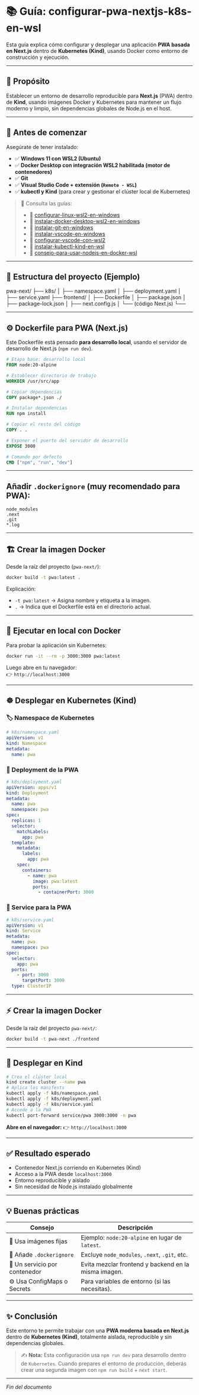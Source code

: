 # 📚 Guía: configurar-pwa-nextjs-k8s-en-wsl

Esta guía explica cómo configurar y desplegar una aplicación **PWA
basada en Next.js** dentro de **Kubernetes (Kind)**, usando Docker como
entorno de construcción y ejecución.

---

## 🎯 Propósito

Establecer un entorno de desarrollo reproducible para **Next.js** (PWA)
dentro de **Kind**, usando imágenes Docker y Kubernetes para mantener un
flujo moderno y limpio, sin dependencias globales de Node.js en el host.

---

## 🧠 Antes de comenzar

Asegúrate de tener instalado:

- ✅ **Windows 11 con WSL2 (Ubuntu)**
- ✅ **Docker Desktop con integración WSL2 habilitada (motor de contenedores)**
- ✅ **Git**
- ✅ **Visual Studio Code + extensión (`Remote - WSL`)**
- ✅ **kubectl y Kind** (para crear y gestionar el clúster local de Kubernetes)

> 📖 Consulta las guías:
>
> - 📖 [configurar-linux-wsl2-en-windows](https://github.com/tejada1970/guias-desarrollo/blob/master/entorno-windows/configurar/configurar-linux-wsl2-en-windows.md)
> - 📖 [instalar-docker-desktop-wsl2-en-windows](https://github.com/tejada1970/guias-desarrollo/blob/master/entorno-windows/instalar/instalar-docker-desktop-wsl2-en-windows.md)
> - 📖 [instalar-git-en-windows](https://github.com/tejada1970/guias-desarrollo/blob/master/entorno-windows/instalar/instalar-git-en-windows.md)
> - 📖 [instalar-vscode-en-windows](https://github.com/tejada1970/guias-desarrollo/blob/master/entorno-windows/instalar/instalar-vscode-en-windows.md)
> - 📖 [configurar-vscode-con-wsl2](https://github.com/tejada1970/guias-desarrollo/blob/master/entorno-wsl/configurar/configurar-vscode-con-wsl2.md)
> - 📖 [instalar-kubectl-kind-en-wsl](https://github.com/tejada1970/guias-desarrollo/blob/master/entorno-wsl/instalar/instalar-kubectl-kind-en-wsl.md)
> - 📖 [consejo-para-usar-nodejs-en-docker-wsl](https://github.com/tejada1970/guias-desarrollo/blob/master/entorno-wsl/consejos/consejo-para-usar-nodejs-en-docker-wsl.md)

---

## 📂 Estructura del proyecto (Ejemplo)

pwa-next/
├── k8s/
│   ├── namespace.yaml
│   ├── deployment.yaml
│   ├── service.yaml
├── frontend/
│   ├── Dockerfile
│   ├── package.json
│   ├── package-lock.json
│   ├── next.config.js
│   └── (código Next.js)
└──

---

## ⚙️ Dockerfile para PWA (Next.js)

Este Dockerfile está pensado **para desarrollo local**, usando el
servidor de desarrollo de Next.js (`npm run dev`).

``` dockerfile
# Etapa base: desarrollo local
FROM node:20-alpine

# Establecer directorio de trabajo
WORKDIR /usr/src/app

# Copiar dependencias
COPY package*.json ./

# Instalar dependencias
RUN npm install

# Copiar el resto del código
COPY . .

# Exponer el puerto del servidor de desarrollo
EXPOSE 3000

# Comando por defecto
CMD ["npm", "run", "dev"]
```

---

## Añadir `.dockerignore` (muy recomendado para PWA):

```dockerignore
node_modules
.next
.git
*.log
```

---

## 🏗️ Crear la imagen Docker

Desde la raíz del proyecto (`pwa-next/`):

``` bash
docker build -t pwa:latest .
```

Explicación:

-   `-t pwa:latest` → Asigna nombre y etiqueta a la imagen.
-   `.` → Indica que el Dockerfile está en el directorio actual.

---

## 🚀 Ejecutar en local con Docker

Para probar la aplicación sin Kubernetes:

``` bash
docker run -it --rm -p 3000:3000 pwa:latest
```

Luego abre en tu navegador:\
👉 `http://localhost:3000`

---

## ☸️ Desplegar en Kubernetes (Kind)

### 🏷️ Namespace de Kubernetes

```yaml
# k8s/namespace.yaml
apiVersion: v1
kind: Namespace
metadata:
  name: pwa
```

### 🧩 Deployment de la PWA

```yaml
# k8s/deployment.yaml
apiVersion: apps/v1
kind: Deployment
metadata:
  name: pwa
  namespace: pwa
spec:
  replicas: 1
  selector:
    matchLabels:
      app: pwa
  template:
    metadata:
      labels:
        app: pwa
    spec:
      containers:
        - name: pwa
          image: pwa:latest
          ports:
            - containerPort: 3000
```

### 🧩 Service para la PWA

```yaml
# k8s/service.yaml
apiVersion: v1
kind: Service
metadata:
  name: pwa
  namespace: pwa
spec:
  selector:
    app: pwa
  ports:
    - port: 3000
      targetPort: 3000
  type: ClusterIP
```

---

## ⚡ Crear la imagen Docker

Desde la raíz del proyecto `pwa-next/`:

```bash
docker build -t pwa-next ./frontend
```

---

## 🚀 Desplegar en Kind

``` bash
# Crea el clúster local
kind create cluster --name pwa
# Aplica los manifests
kubectl apply -f k8s/namespace.yaml
kubectl apply -f k8s/deployment.yaml
kubectl apply -f k8s/service.yaml
# Accede a la PWA
kubectl port-forward service/pwa 3000:3000 -n pwa
```

**Abre en el navegador:**
👉 `http://localhost:3000`

---

## ✅ Resultado esperado
- Contenedor Next.js corriendo en Kubernetes (Kind)
- Acceso a la PWA desde `localhost:3000`
- Entorno reproducible y aislado
- Sin necesidad de Node.js instalado globalmente

---

## 💡 Buenas prácticas

| Consejo                       | Descripción                                                      |
|-------------------------------|------------------------------------------------------------------|
| 🧩 Usa imágenes fijas        | Ejemplo: `node:20-alpine` en lugar de `latest`.                  |
| 🧹 Añade `.dockerignore`     | Excluye `node_modules`, `.next`, `.git`, etc.                    |
| 🧱 Un servicio por contenedor| Evita mezclar frontend y backend en la misma imagen.             |
| ⚙️ Usa ConfigMaps o Secrets  | Para variables de entorno (si las necesitas).                    |

---

## ✨ Conclusión
Este entorno te permite trabajar con una **PWA moderna basada en
Next.js** dentro de **Kubernetes (Kind)**, totalmente aislada,
reproducible y sin dependencias globales.

> ✍️ **Nota:** Esta configuración usa `npm run dev` para desarrollo dentro de `Kubernetes`.
> Cuando prepares el entorno de producción, deberás crear una segunda imagen con `npm run build` + `next start`.

---

*Fin del documento*
